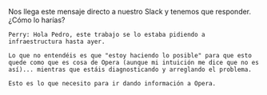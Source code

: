 Nos llega este mensaje directo a nuestro Slack y tenemos que responder. ¿Cómo lo harías?

```text
Perry: Hola Pedro, este trabajo se lo estaba pidiendo a infraestructura hasta ayer.

Lo que no entendéis es que "estoy haciendo lo posible" para que esto quede como que es cosa de Opera (aunque mi intuición me dice que no es así)... mientras que estáis diagnosticando y arreglando el problema.

Esto es lo que necesito para ir dando información a Opera.
```

